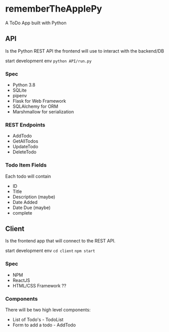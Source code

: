 # rememberTheApplePy
A ToDo App built with Python

## API
Is the Python REST API the frontend will use to interact with the backend/DB

start development env
`python API/run.py`

### Spec
* Python 3.8
* SQLite
* pipenv
* Flask for Web Framework
* SQLAlchemy for ORM
* Marshmallow for serialization

### REST Endpoints
* AddTodo
* GetAllTodos
* UpdateTodo
* DeleteTodo


### Todo Item Fields
Each todo will contain
* ID
* Title
* Description (maybe)
* Date Added
* Date Due (maybe)
* complete


## Client
Is the frontend app that will connect to the REST API.

start development env
`cd client`
`npm start`

### Spec
* NPM
* ReactJS
* HTML/CSS Framework ??

### Components
There will be two high level components:
* List of Todo's - TodoList
* Form to add a todo - AddTodo